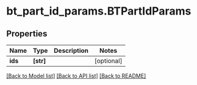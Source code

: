 # bt_part_id_params.BTPartIdParams

## Properties
Name | Type | Description | Notes
------------ | ------------- | ------------- | -------------
**ids** | **[str]** |  | [optional] 

[[Back to Model list]](../README.md#documentation-for-models) [[Back to API list]](../README.md#documentation-for-api-endpoints) [[Back to README]](../README.md)


